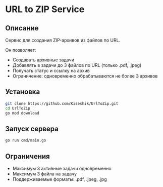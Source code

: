 # URL to ZIP Service

## Описание
Сервис для создания ZIP-архивов из файлов по URL.

Он позволяет:
- Создавать архивные задачи
- Добавлять в задачи до 3 файлов по URL (только .pdf, .jpeg)
- Получать статус и ссылку на архив
- Ограничение: одновременно обрабатываются не более 3 архивов


## Установка
```bash
git clone https://github.com/Kiseshik/UrlToZip.git
cd UrlToZip
go mod download 
```

## Запуск сервера

```bash
go run cmd/main.go
```

## Ограничения
- Максимум 3 активные задачи одновременно
- Максимум 3 файла на задачу
- Поддерживаемые форматы: .pdf, .jpeg, .jpg
